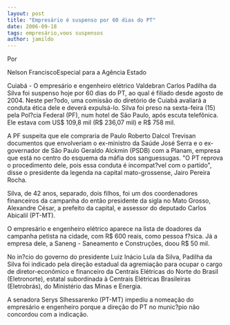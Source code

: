 ```yaml
---
layout: post
title: "Empresário é suspenso por 60 dias do PT"
date: 2006-09-18
tags: empresário,voos suspensos
author: jamildo
---
```

Por

Nelson FranciscoEspecial para a Ag&ecirc;ncia Estado

Cuiab&aacute; - O empres&aacute;rio e engenheiro el&eacute;trico Valdebran Carlos Padilha da Silva foi suspenso hoje por 60 dias do PT, ao qual &eacute; filiado desde agosto de 2004. Neste per?odo, uma comiss&atilde;o do diret&oacute;rio de Cuiab&aacute; avaliar&aacute; a conduta &eacute;tica dele e dever&aacute; expuls&aacute;-lo. Silva foi preso na sexta-feira (15) pela Pol?cia Federal (PF), num hotel de S&atilde;o Paulo, ap&oacute;s escuta telef&ocirc;nica. Ele estava com US$ 109,8 mil (R$ 236,07 mil) e R$ 758 mil.

A PF suspeita que ele compraria de Paulo Roberto Dalcol Trevisan documentos que envolveriam o ex-ministro da Sa&uacute;de Jos&eacute; Serra e o ex-governador de S&atilde;o Paulo Geraldo Alckmin (PSDB) com a Planam, empresa que est&aacute; no centro do esquema da m&aacute;fia dos sanguessugas. "O PT reprova o procedimento dele, pois essa conduta &eacute; incompat?vel com o partido", disse o presidente da legenda na capital mato-grossense, Jairo Pereira Rocha.

Silva, de 42 anos, separado, dois filhos, foi um dos coordenadores financeiros da campanha do ent&atilde;o presidente da sigla no Mato Grosso, Alexandre C&eacute;sar, a prefeito da capital, e assessor do deputado Carlos Abicalil (PT-MT).

O empres&aacute;rio e engenheiro el&eacute;trico aparece na lista de doadores da campanha petista na cidade, com R$ 600 reais, como pessoa f?sica. J&aacute; a empresa dele, a Saneng - Saneamento e Constru&ccedil;&otilde;es, doou R$ 50 mil.

No in?cio do governo do presidente Luiz In&aacute;cio Lula da Silva, Padilha da Silva foi indicado pela dire&ccedil;&atilde;o estadual da agremia&ccedil;&atilde;o para ocupar o cargo de diretor-econ&ocirc;mico e financeiro da Centrais El&eacute;tricas do Norte do Brasil (Eletronorte), estatal subordinada &agrave; Centrais El&eacute;tricas Brasileiras (Eletrobr&aacute;s), do Minist&eacute;rio das Minas e Energia.

A senadora Serys Slhessarenko (PT-MT) impediu a nomea&ccedil;&atilde;o do empres&aacute;rio e engenheiro porque a dire&ccedil;&atilde;o do PT no munic?pio n&atilde;o concordou com a indica&ccedil;&atilde;o.